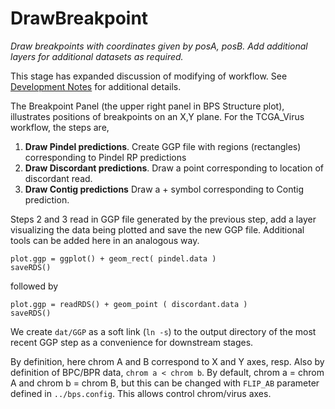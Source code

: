 # DrawBreakpoint

*Draw breakpoints with coordinates given by posA, posB.  Add additional layers for 
additional datasets as required.*

This stage has expanded discussion of modifying of workflow.  See
[Development Notes](Development.md) for additional details.

The Breakpoint Panel (the upper right panel in BPS Structure plot), illustrates
positions of breakpoints on an X,Y plane.  For the TCGA_Virus workflow, the steps are,

1. **Draw Pindel predictions**.  Create GGP file with regions (rectangles) corresponding to 
   Pindel RP predictions
2. **Draw Discordant predictions**.  Draw a point corresponding to location of discordant read.
3. **Draw Contig predictions** Draw a + symbol corresponding to Contig prediction.

Steps 2 and 3 read in GGP file generated by the previous step, add a layer visualizing the data
being plotted and save the new GGP file.  Additional tools can be added here in an analogous
way.  

```
plot.ggp = ggplot() + geom_rect( pindel.data )
saveRDS()
```
followed by 
```
plot.ggp = readRDS() + geom_point ( discordant.data )
saveRDS()
```

We create `dat/GGP` as a soft link (`ln -s`) to the output directory of the most recent GGP step
as a convenience for downstream stages.

By definition, here chrom A and B correspond to X and Y axes, resp.  Also by
definition of BPC/BPR data, `chrom a < chrom b`.  By default, chrom a = chrom A
and chrom b = chrom B, but this can be changed with `FLIP_AB` parameter defined
in `../bps.config`.  This allows control chrom/virus axes.

